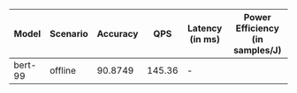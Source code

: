 | Model   | Scenario   |   Accuracy |    QPS | Latency (in ms)   | Power Efficiency (in samples/J)   |
|---------|------------|------------|--------|-------------------|-----------------------------------|
| bert-99 | offline    |    90.8749 | 145.36 | -                 |                                   |